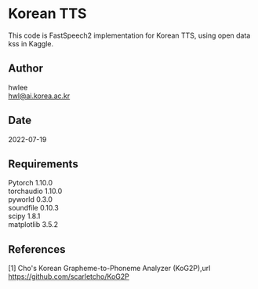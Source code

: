 # Korean TTS

This code is FastSpeech2 implementation for Korean TTS, using open data kss in Kaggle.

## Author
hwlee  
hwl@ai.korea.ac.kr

## Date

2022-07-19

## Requirements

Pytorch 1.10.0  
torchaudio 1.10.0  
pyworld 0.3.0  
soundfile 0.10.3  
scipy 1.8.1  
matplotlib 3.5.2  

## References

[1] Cho's Korean Grapheme-to-Phoneme Analyzer (KoG2P),url https://github.com/scarletcho/KoG2P

